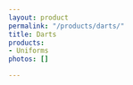```yaml
---
layout: product
permalink: "/products/darts/"
title: Darts
products:
- Uniforms
photos: []

---
```

